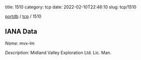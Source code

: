 title: 1510
category: tcp
date: 2022-02-10T22:46:10
slug: tcp/1510

[portdb](/) / [tcp](/category/tcp.html) / 1510


## IANA Data

_Name:_ mvx-lm

_Description:_ Midland Valley Exploration Ltd. Lic. Man.

